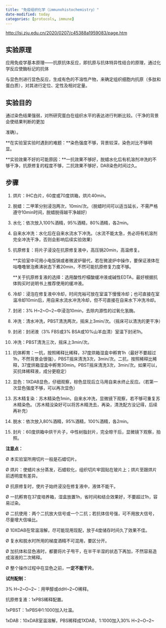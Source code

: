 ```yaml
---
title: "免疫组织化学（immunohistochemistry）"
date-modified: today
categories: [protocols, immune]
---
```


<http://lsi.zju.edu.cn/2020/0207/c45388a1959083/page.htm>

## **实验原理**

应用免疫学基本原理——抗原抗体反应，即抗原与抗体特异性结合的原理，通过化学反应使酶标记的抗体

与显色剂进行显色反应，生成有色的不溶性产物，来确定组织细胞内抗原（多肽和蛋白质），对其进行定位、定性及相对定量。

## **实验目的**

通过染色结果强弱，对所研究蛋白在组织水平的表达进行判断比较。（干净的背景会使结果判断的更加

准确）。

**在实验室实验时遇到的难题：**染色强度不够，背景较深，染色对比不够明显。

**实验效果不好的可能原因：**一抗效果不够好，脱蜡水化后有机溶剂冲洗的不够干净，抗原修复的程度不够，二抗效果不够好，DAB染色时间过久。

## 步骤

1.  烘片：IHC白片，60度或70度烘箱，烘片40min。

2.  脱蜡：二甲苯分别浸泡两次，10min/次。（脱蜡时间可以适当延长，不需严格遵守10min时间，脱蜡脱得越干净越好）

3.  水化：依次放入100%酒精，95%酒精，80%酒精，各2min。

4.  自来水冲洗：水化后在自来水流水下冲洗。（水流不能太急，务必将有机溶剂完全冲洗干净，否则会影响后续实验效果）

5.  抗原修复：将片子浸没在抗原修复液中，高压锅20min，高温修复。

    \*\*实验室中可用小电饭锅或者微波炉替代，若在微波炉中操作，要保证液体在咕噜噜冒泡煮沸状态下煮20min，不然可能抗原修复力度不够。

    \*\*关于抗原修复液的选择：选用酸性柠檬酸缓冲液或碱性EDTA，最好根据抗体购买时说明书上推荐使用的缓冲液。

6.  冷却：浸泡在修复液中冷却，时间充裕可放在室温下慢慢冷却；也可直接在室温冷却10min后，用自来水流水冲洗冷却，但不可直接在自来水下冲洗冷却。

7.  封闭：3% H~2~O~2~中浸泡10min，去除内源性的过氧化氢酶。

8.  冲洗：清水冲洗，PBST清洗两次，摇床上3min/次。（摇床可以清洗的更干净）

9.  封闭：封闭液（3% FBS或3% BSA或10%山羊血清）室温下封闭1h。

10. 冲洗：PBST清洗三次，摇床上3min/次。

11. 抗体孵育：一抗，按照稀释比稀释，37度烘箱湿盒中孵育1h（最好不要超过1h，不然背景会很强），PBST摇床清洗3次，3min/次。二抗，按照稀释比稀释，37度烘箱湿盒中孵育30min。PBST摇床清洗3次，3min/次。如果可以，买抗体稀释液，成分更稳定）

12. 显色：1XDAB显色，仔细观察，棕色显现后立马用自来水终止反应。（若第一次显色强度不够，可以再次显色）

13. 苏木精复染：苏木精染色1min，自来水冲洗，显微镜下观察，若不够可重复苏木精染色。（苏木精没染好可以将苏木精洗去，再染，清洗配方没记得，后续再补充）

14. 脱水：依次放入80%酒精，95%酒精，100%酒精，各2min。

15. 封片：60度烘箱中烘干片子，中性树脂封片，完全晾干后，显微镜下观察，拍照。

**注意点：**

Ø 本实验室所用切片一般是石蜡切片。

Ø 烘片：使蜡片水分蒸发，石蜡软化，组织切片牢固贴在玻片上；烘片至跟烘片前透明度有差异。

Ø 抗原修复时，使片子始终浸没在修复液中，液体不能干。

Ø 一抗孵育在37度培养箱，湿盒放置1h，省时间和结合效果好，不要超过1h，容易过染。

Ø 二抗使用：两个二抗放大信号或一个二抗；若抗体信号强，可不用放大信号，尽量增大信噪比。

Ø 10XDAB在常温溶解，尽可能现用现配，放于4度储存时间久了效果不佳。

Ø 复水和脱水时所用的梯度酒精不可混用，要区分开。

Ø 加抗体和显色液时，都要将片子甩干，在半干半湿的状态下再加，不然容易造成溶液的二次稀释。

Ø 整个操作过程中在显色之前，**一定不能干片**。

**试剂配制：**

3% H~2~O~2~：用甲醇或ddH~2~O稀释。

抗原修复液：1xPBS稀释配置。

1xPBST：1xPBS中1:1000加入吐温。

1xDAB：10xDAB室温溶解，PBS稀释成1XDAB，1:1000加入30% H~2~O~2~
